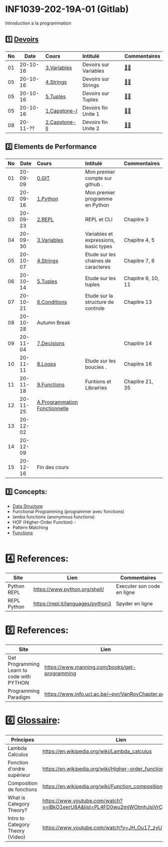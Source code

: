 # INF1039-202-19A-01 (Gitlab)

Introduction a la programmation

## :one: [Devoirs](Devoirs)

|No| Date   | Cours                         | Intitulé               |  Commentaires                                       |
|--|--------|:------------------------------|:-----------------------|:----------------------------------------------------|
|01|20-10-16|[3.Variables](3.Variables)     | Devoirs sur Variables  | [:student:](3.Variables/.scripts/Participation.md)  |
|05|20-10-16|[4.Strings](4.Strings)         | Devoirs sur Strings    | [:student:](4.Strings/.scripts/Participation.md)    |
|05|20-10-16|[5.Tuples](5.Tuples)           | Devoirs sur Tuples     | [:student:](5.Tuples/.scripts/Participation.md)     |
|05|20-10-16|[1.Capstone-I](1.Capstone-I)   | Devoirs fin Unite 1    | [:student:](A.Capstone-I/.scripts/Participation.md) |
|08|20-11-??|[2.Capstone-II](A.Capstone-II) | Devoirs fin Unite 2    | [:student:](B.Capstone-II/.scripts/Participation.md)|

## :two: Elements de Performance

|No| Date   | Cours                                          | Intitulé                                |  Commentaires     |
|--|--------|:-----------------------------------------------|:----------------------------------------|:------------------|
|01|20-09-09|[0.GIT](0.GIT#Participation)                    | Mon premier compte sur github .         |                   |
|02|20-09-16|[1.Python](1.Python)                            | Mon premier programme en Python         |                   |
|03|20-09-23|[2.REPL](2.REPL)                                | REPL et CLI                             | Chapitre 3        |
|04|20-09-30|[3.Variables](3.Variables)                      | Variables et expressions, basic types   | Chapitre 4, 5     |
|05|20-10-07|[4.Strings](4.Strings)                          | Etude sur les chaines de caracteres     | Chapitre 7, 8     |
|06|20-10-14|[5.Tuples](5.Tuples)                            | Etude sur les tuples                    | Chapitre 9, 10, 11|
|07|20-10-21|[6.Conditions](9.Conditions)                    | Etude sur la structure de controle      | Chapitre 13       |
|08|20-10-28| Autumn Break                                   |                                         |                   |
|09|20-11-04|[7.Decisions](7.Decisions)                      |                                         | Chapitre 14       |
|10|20-11-11|[8.Loops](8.Loops)                              | Etude sur les boucles .                 | Chapitre 16       |
|11|20-11-18|[9.Functions](9.Functions)                      | Funtions et Librairies                  | Chapitre 21, 35   |
|12|20-11-25|[A.Programmation Fonctionnelle](A.FP)           |                                         |                   |
|13|20-12-02|                                                |                                         |                   |
|14|20-12-09|                                                |                                         |                   |
|15|20-12-16| Fin des cours                                  |                                         |                   |

## :three: Concepts:

- [Data Structure](https://twitter.github.io/scala_school/collections.html)
- Functional Programming (programmer avec fonctions)
- lamba functions (anonymous functions)
- HOF (Higher-Order Function) - 
- Pattern Matching
- [Functions](https://docs.python.org/3/library/functions.html)

```
```

# :four: References:

|Site                                      | Lien                                         |  Commentaires                |
|------------------------------------------|----------------------------------------------|------------------------------|
| Python REPL                              |  https://www.python.org/shell/               |  Executer son code en ligne  |
| REPL Python                              |  https://repl.it/languages/python3           |  Spyder en ligne             |



# :five: References:

|Site                                       | Lien                                          |  Commentaires    |
|-------------------------------------------|-----------------------------------------------|------------------|
| Get Programming Learn to code with PYTHON | https://www.manning.com/books/get-programming | :ledger: Book    |
| Programming Paradigm                      | https://www.info.ucl.ac.be/~pvr/VanRoyChapter.pdf | |


# :six: [Glossaire](https://docs.scala-lang.org/glossary/):

| Principes                       | Lien                                               |
|---------------------------------|----------------------------------------------------|
| Lambda Calculus                 |https://en.wikipedia.org/wiki/Lambda_calculus       |
| Fonction d'ordre supérieur      |https://en.wikipedia.org/wiki/Higher-order_function |
| Composition de fonctions        |https://en.wikipedia.org/wiki/Function_composition  |
| What is Category Theory?        |https://www.youtube.com/watch?v=jBkO1eerU8A&list=PL4FD0wu2mjWOtmhJsiVrCpzOAk42uhdz8|
| Intro to Category Theory (Video)|https://www.youtube.com/watch?v=JH_Ou17_zyU         |
